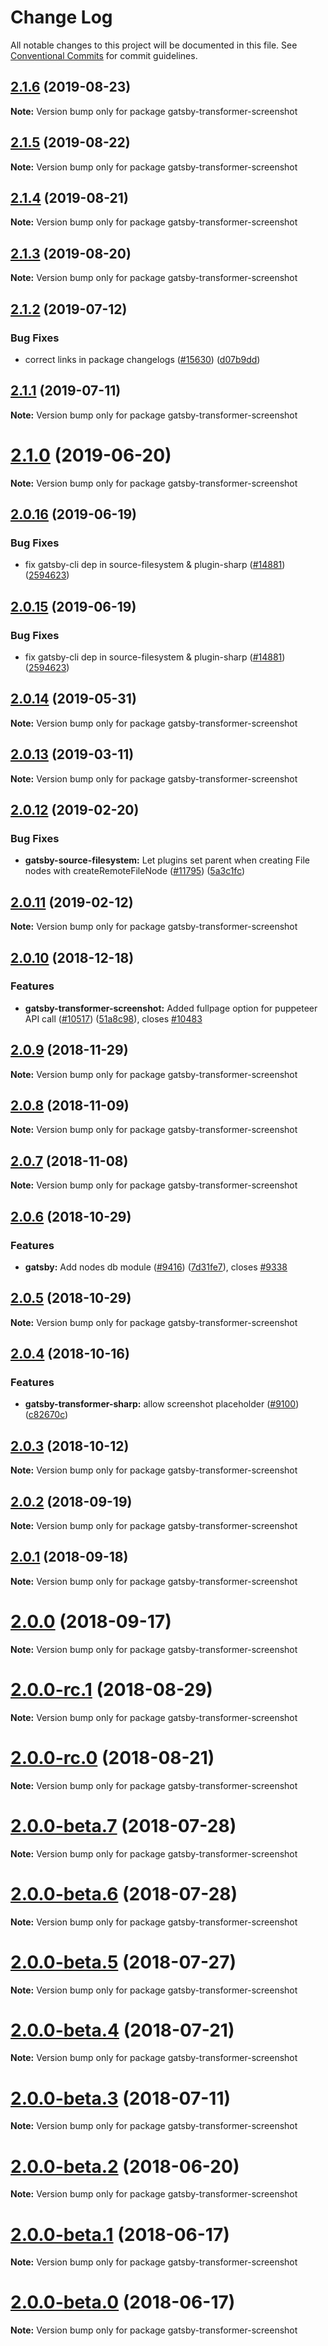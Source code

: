 # Change Log

All notable changes to this project will be documented in this file.
See [Conventional Commits](https://conventionalcommits.org) for commit guidelines.

## [2.1.6](https://github.com/gatsbyjs/gatsby/compare/gatsby-transformer-screenshot@2.1.5...gatsby-transformer-screenshot@2.1.6) (2019-08-23)

**Note:** Version bump only for package gatsby-transformer-screenshot

## [2.1.5](https://github.com/gatsbyjs/gatsby/compare/gatsby-transformer-screenshot@2.1.4...gatsby-transformer-screenshot@2.1.5) (2019-08-22)

**Note:** Version bump only for package gatsby-transformer-screenshot

## [2.1.4](https://github.com/gatsbyjs/gatsby/compare/gatsby-transformer-screenshot@2.1.3...gatsby-transformer-screenshot@2.1.4) (2019-08-21)

**Note:** Version bump only for package gatsby-transformer-screenshot

## [2.1.3](https://github.com/gatsbyjs/gatsby/compare/gatsby-transformer-screenshot@2.1.2...gatsby-transformer-screenshot@2.1.3) (2019-08-20)

**Note:** Version bump only for package gatsby-transformer-screenshot

## [2.1.2](https://github.com/gatsbyjs/gatsby/compare/gatsby-transformer-screenshot@2.1.1...gatsby-transformer-screenshot@2.1.2) (2019-07-12)

### Bug Fixes

- correct links in package changelogs ([#15630](https://github.com/gatsbyjs/gatsby/issues/15630)) ([d07b9dd](https://github.com/gatsbyjs/gatsby/commit/d07b9dd))

## [2.1.1](https://github.com/gatsbyjs/gatsby/compare/gatsby-transformer-screenshot@2.1.0...gatsby-transformer-screenshot@2.1.1) (2019-07-11)

**Note:** Version bump only for package gatsby-transformer-screenshot

# [2.1.0](https://github.com/gatsbyjs/gatsby/compare/gatsby-transformer-screenshot@2.0.16...gatsby-transformer-screenshot@2.1.0) (2019-06-20)

**Note:** Version bump only for package gatsby-transformer-screenshot

## [2.0.16](https://github.com/gatsbyjs/gatsby/compare/gatsby-transformer-screenshot@2.0.14...gatsby-transformer-screenshot@2.0.16) (2019-06-19)

### Bug Fixes

- fix gatsby-cli dep in source-filesystem & plugin-sharp ([#14881](https://github.com/gatsbyjs/gatsby/issues/14881)) ([2594623](https://github.com/gatsbyjs/gatsby/commit/2594623))

## [2.0.15](https://github.com/gatsbyjs/gatsby/compare/gatsby-transformer-screenshot@2.0.14...gatsby-transformer-screenshot@2.0.15) (2019-06-19)

### Bug Fixes

- fix gatsby-cli dep in source-filesystem & plugin-sharp ([#14881](https://github.com/gatsbyjs/gatsby/issues/14881)) ([2594623](https://github.com/gatsbyjs/gatsby/commit/2594623))

## [2.0.14](https://github.com/gatsbyjs/gatsby/compare/gatsby-transformer-screenshot@2.0.13...gatsby-transformer-screenshot@2.0.14) (2019-05-31)

**Note:** Version bump only for package gatsby-transformer-screenshot

## [2.0.13](https://github.com/gatsbyjs/gatsby/compare/gatsby-transformer-screenshot@2.0.12...gatsby-transformer-screenshot@2.0.13) (2019-03-11)

**Note:** Version bump only for package gatsby-transformer-screenshot

## [2.0.12](https://github.com/gatsbyjs/gatsby/compare/gatsby-transformer-screenshot@2.0.11...gatsby-transformer-screenshot@2.0.12) (2019-02-20)

### Bug Fixes

- **gatsby-source-filesystem:** Let plugins set parent when creating File nodes with createRemoteFileNode ([#11795](https://github.com/gatsbyjs/gatsby/issues/11795)) ([5a3c1fc](https://github.com/gatsbyjs/gatsby/commit/5a3c1fc))

## [2.0.11](https://github.com/gatsbyjs/gatsby/compare/gatsby-transformer-screenshot@2.0.10...gatsby-transformer-screenshot@2.0.11) (2019-02-12)

**Note:** Version bump only for package gatsby-transformer-screenshot

<a name="2.0.10"></a>

## [2.0.10](https://github.com/gatsbyjs/gatsby/compare/gatsby-transformer-screenshot@2.0.9...gatsby-transformer-screenshot@2.0.10) (2018-12-18)

### Features

- **gatsby-transformer-screenshot:** Added fullpage option for puppeteer API call ([#10517](https://github.com/gatsbyjs/gatsby/issues/10517)) ([51a8c98](https://github.com/gatsbyjs/gatsby/commit/51a8c98)), closes [#10483](https://github.com/gatsbyjs/gatsby/issues/10483)

<a name="2.0.9"></a>

## [2.0.9](https://github.com/gatsbyjs/gatsby/compare/gatsby-transformer-screenshot@2.0.8...gatsby-transformer-screenshot@2.0.9) (2018-11-29)

**Note:** Version bump only for package gatsby-transformer-screenshot

<a name="2.0.8"></a>

## [2.0.8](https://github.com/gatsbyjs/gatsby/compare/gatsby-transformer-screenshot@2.0.7...gatsby-transformer-screenshot@2.0.8) (2018-11-09)

**Note:** Version bump only for package gatsby-transformer-screenshot

<a name="2.0.7"></a>

## [2.0.7](https://github.com/gatsbyjs/gatsby/compare/gatsby-transformer-screenshot@2.0.6...gatsby-transformer-screenshot@2.0.7) (2018-11-08)

**Note:** Version bump only for package gatsby-transformer-screenshot

<a name="2.0.6"></a>

## [2.0.6](https://github.com/gatsbyjs/gatsby/compare/gatsby-transformer-screenshot@2.0.5...gatsby-transformer-screenshot@2.0.6) (2018-10-29)

### Features

- **gatsby:** Add nodes db module ([#9416](https://github.com/gatsbyjs/gatsby/issues/9416)) ([7d31fe7](https://github.com/gatsbyjs/gatsby/commit/7d31fe7)), closes [#9338](https://github.com/gatsbyjs/gatsby/issues/9338)

<a name="2.0.5"></a>

## [2.0.5](https://github.com/gatsbyjs/gatsby/compare/gatsby-transformer-screenshot@2.0.4...gatsby-transformer-screenshot@2.0.5) (2018-10-29)

**Note:** Version bump only for package gatsby-transformer-screenshot

<a name="2.0.4"></a>

## [2.0.4](https://github.com/gatsbyjs/gatsby/compare/gatsby-transformer-screenshot@2.0.3...gatsby-transformer-screenshot@2.0.4) (2018-10-16)

### Features

- **gatsby-transformer-sharp:** allow screenshot placeholder ([#9100](https://github.com/gatsbyjs/gatsby/issues/9100)) ([c82670c](https://github.com/gatsbyjs/gatsby/commit/c82670c))

<a name="2.0.3"></a>

## [2.0.3](https://github.com/gatsbyjs/gatsby/compare/gatsby-transformer-screenshot@2.0.2...gatsby-transformer-screenshot@2.0.3) (2018-10-12)

**Note:** Version bump only for package gatsby-transformer-screenshot

<a name="2.0.2"></a>

## [2.0.2](https://github.com/gatsbyjs/gatsby/compare/gatsby-transformer-screenshot@2.0.1...gatsby-transformer-screenshot@2.0.2) (2018-09-19)

**Note:** Version bump only for package gatsby-transformer-screenshot

<a name="2.0.1"></a>

## [2.0.1](https://github.com/gatsbyjs/gatsby/compare/gatsby-transformer-screenshot@2.0.0...gatsby-transformer-screenshot@2.0.1) (2018-09-18)

**Note:** Version bump only for package gatsby-transformer-screenshot

<a name="2.0.0"></a>

# [2.0.0](https://github.com/gatsbyjs/gatsby/compare/gatsby-transformer-screenshot@2.0.0-rc.1...gatsby-transformer-screenshot@2.0.0) (2018-09-17)

**Note:** Version bump only for package gatsby-transformer-screenshot

<a name="2.0.0-rc.1"></a>

# [2.0.0-rc.1](https://github.com/gatsbyjs/gatsby/compare/gatsby-transformer-screenshot@2.0.0-rc.0...gatsby-transformer-screenshot@2.0.0-rc.1) (2018-08-29)

**Note:** Version bump only for package gatsby-transformer-screenshot

<a name="2.0.0-rc.0"></a>

# [2.0.0-rc.0](https://github.com/gatsbyjs/gatsby/compare/gatsby-transformer-screenshot@2.0.0-beta.7...gatsby-transformer-screenshot@2.0.0-rc.0) (2018-08-21)

**Note:** Version bump only for package gatsby-transformer-screenshot

<a name="2.0.0-beta.7"></a>

# [2.0.0-beta.7](https://github.com/gatsbyjs/gatsby/compare/gatsby-transformer-screenshot@2.0.0-beta.6...gatsby-transformer-screenshot@2.0.0-beta.7) (2018-07-28)

**Note:** Version bump only for package gatsby-transformer-screenshot

<a name="2.0.0-beta.6"></a>

# [2.0.0-beta.6](https://github.com/gatsbyjs/gatsby/compare/gatsby-transformer-screenshot@2.0.0-beta.5...gatsby-transformer-screenshot@2.0.0-beta.6) (2018-07-28)

**Note:** Version bump only for package gatsby-transformer-screenshot

<a name="2.0.0-beta.5"></a>

# [2.0.0-beta.5](https://github.com/gatsbyjs/gatsby/compare/gatsby-transformer-screenshot@2.0.0-beta.4...gatsby-transformer-screenshot@2.0.0-beta.5) (2018-07-27)

**Note:** Version bump only for package gatsby-transformer-screenshot

<a name="2.0.0-beta.4"></a>

# [2.0.0-beta.4](https://github.com/gatsbyjs/gatsby/compare/gatsby-transformer-screenshot@2.0.0-beta.3...gatsby-transformer-screenshot@2.0.0-beta.4) (2018-07-21)

**Note:** Version bump only for package gatsby-transformer-screenshot

<a name="2.0.0-beta.3"></a>

# [2.0.0-beta.3](https://github.com/gatsbyjs/gatsby/compare/gatsby-transformer-screenshot@2.0.0-beta.2...gatsby-transformer-screenshot@2.0.0-beta.3) (2018-07-11)

**Note:** Version bump only for package gatsby-transformer-screenshot

<a name="2.0.0-beta.2"></a>

# [2.0.0-beta.2](https://github.com/gatsbyjs/gatsby/compare/gatsby-transformer-screenshot@2.0.0-beta.1...gatsby-transformer-screenshot@2.0.0-beta.2) (2018-06-20)

**Note:** Version bump only for package gatsby-transformer-screenshot

<a name="2.0.0-beta.1"></a>

# [2.0.0-beta.1](https://github.com/gatsbyjs/gatsby/compare/gatsby-transformer-screenshot@2.0.0-beta.0...gatsby-transformer-screenshot@2.0.0-beta.1) (2018-06-17)

**Note:** Version bump only for package gatsby-transformer-screenshot

<a name="2.0.0-beta.0"></a>

# [2.0.0-beta.0](https://github.com/gatsbyjs/gatsby/compare/gatsby-transformer-screenshot@1.0.7...gatsby-transformer-screenshot@2.0.0-beta.0) (2018-06-17)

**Note:** Version bump only for package gatsby-transformer-screenshot
